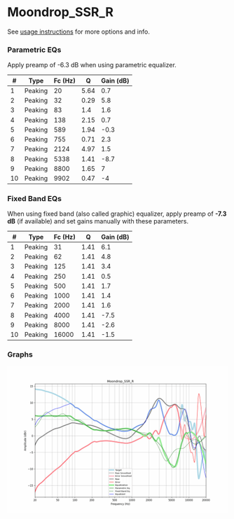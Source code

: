 # Moondrop_SSR_R
See [usage instructions](https://github.com/jaakkopasanen/AutoEq#usage) for more options and info.

### Parametric EQs
Apply preamp of -6.3 dB when using parametric equalizer.

|   # | Type    |   Fc (Hz) |    Q |   Gain (dB) |
|-----|---------|-----------|------|-------------|
|   1 | Peaking |        20 | 5.64 |         0.7 |
|   2 | Peaking |        32 | 0.29 |         5.8 |
|   3 | Peaking |        83 | 1.4  |         1.6 |
|   4 | Peaking |       138 | 2.15 |         0.7 |
|   5 | Peaking |       589 | 1.94 |        -0.3 |
|   6 | Peaking |       755 | 0.71 |         2.3 |
|   7 | Peaking |      2124 | 4.97 |         1.5 |
|   8 | Peaking |      5338 | 1.41 |        -8.7 |
|   9 | Peaking |      8800 | 1.65 |         7   |
|  10 | Peaking |      9902 | 0.47 |        -4   |

### Fixed Band EQs
When using fixed band (also called graphic) equalizer, apply preamp of **-7.3 dB** (if available) and set gains manually with these parameters.

|   # | Type    |   Fc (Hz) |    Q |   Gain (dB) |
|-----|---------|-----------|------|-------------|
|   1 | Peaking |        31 | 1.41 |         6.1 |
|   2 | Peaking |        62 | 1.41 |         4.8 |
|   3 | Peaking |       125 | 1.41 |         3.4 |
|   4 | Peaking |       250 | 1.41 |         0.5 |
|   5 | Peaking |       500 | 1.41 |         1.7 |
|   6 | Peaking |      1000 | 1.41 |         1.4 |
|   7 | Peaking |      2000 | 1.41 |         1.6 |
|   8 | Peaking |      4000 | 1.41 |        -7.5 |
|   9 | Peaking |      8000 | 1.41 |        -2.6 |
|  10 | Peaking |     16000 | 1.41 |        -1.5 |

### Graphs
![](./Moondrop_SSR_R.png)
